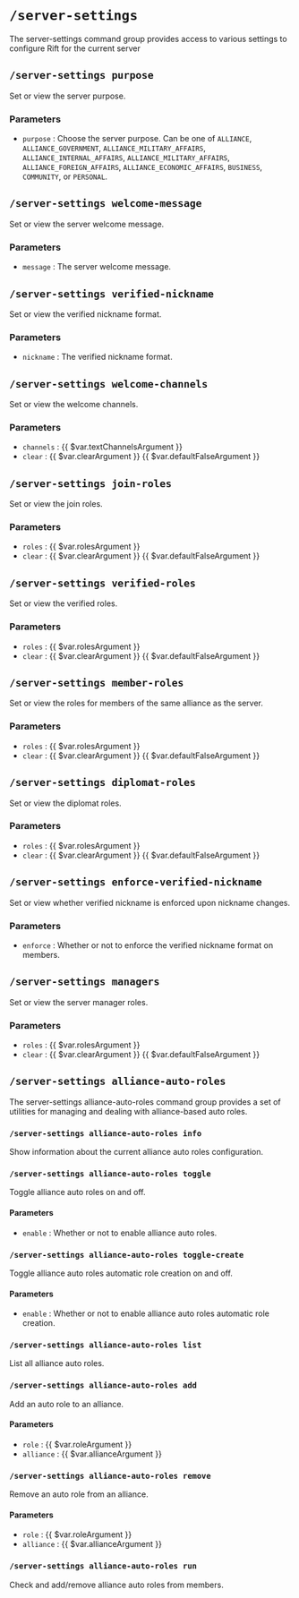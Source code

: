 # `/server-settings`

The server-settings command group provides access to various
settings to configure Rift for the current server

## `/server-settings purpose`

Set or view the server purpose.

### Parameters

- `purpose` : Choose the server purpose. Can be one of `ALLIANCE`,
  `ALLIANCE_GOVERNMENT`, `ALLIANCE_MILITARY_AFFAIRS`,
  `ALLIANCE_INTERNAL_AFFAIRS`, `ALLIANCE_MILITARY_AFFAIRS`,
  `ALLIANCE_FOREIGN_AFFAIRS`, `ALLIANCE_ECONOMIC_AFFAIRS`,
  `BUSINESS`, `COMMUNITY`, or `PERSONAL`.

## `/server-settings welcome-message`

Set or view the server welcome message.

### Parameters

- `message` : The server welcome message.

## `/server-settings verified-nickname`

Set or view the verified nickname format.

### Parameters

- `nickname` : The verified nickname format.

## `/server-settings welcome-channels`

Set or view the welcome channels.

### Parameters

- `channels` : {{ $var.textChannelsArgument }}
- `clear` : {{ $var.clearArgument }} {{ $var.defaultFalseArgument }}

## `/server-settings join-roles`

Set or view the join roles.

### Parameters

- `roles` : {{ $var.rolesArgument }}
- `clear` : {{ $var.clearArgument }} {{ $var.defaultFalseArgument }}

## `/server-settings verified-roles`

Set or view the verified roles.

### Parameters

- `roles` : {{ $var.rolesArgument }}
- `clear` : {{ $var.clearArgument }} {{ $var.defaultFalseArgument }}

## `/server-settings member-roles`

Set or view the roles for members of the same alliance as the server.

### Parameters

- `roles` : {{ $var.rolesArgument }}
- `clear` : {{ $var.clearArgument }} {{ $var.defaultFalseArgument }}

## `/server-settings diplomat-roles`

Set or view the diplomat roles.

### Parameters

- `roles` : {{ $var.rolesArgument }}
- `clear` : {{ $var.clearArgument }} {{ $var.defaultFalseArgument }}

## `/server-settings enforce-verified-nickname`

Set or view whether verified nickname is enforced upon nickname changes.

### Parameters

- `enforce` : Whether or not to enforce the verified nickname
  format on members.

## `/server-settings managers`

Set or view the server manager roles.

### Parameters

- `roles` : {{ $var.rolesArgument }}
- `clear` : {{ $var.clearArgument }} {{ $var.defaultFalseArgument }}

## `/server-settings alliance-auto-roles`

The server-settings alliance-auto-roles command group provides a
set of utilities for managing and dealing with alliance-based auto
roles.

### `/server-settings alliance-auto-roles info`

Show information about the current alliance auto roles configuration.

### `/server-settings alliance-auto-roles toggle`

Toggle alliance auto roles on and off.

#### Parameters

- `enable` : Whether or not to enable alliance auto roles.

### `/server-settings alliance-auto-roles toggle-create`

Toggle alliance auto roles automatic role creation on and off.

#### Parameters

- `enable` : Whether or not to enable alliance auto roles
  automatic
  role creation.

### `/server-settings alliance-auto-roles list`

List all alliance auto roles.

### `/server-settings alliance-auto-roles add`

Add an auto role to an alliance.

#### Parameters

- `role` : {{ $var.roleArgument }}
- `alliance` : {{ $var.allianceArgument }}

### `/server-settings alliance-auto-roles remove`

Remove an auto role from an alliance.

#### Parameters

- `role` : {{ $var.roleArgument }}
- `alliance` : {{ $var.allianceArgument }}

### `/server-settings alliance-auto-roles run`

Check and add/remove alliance auto roles from members.
